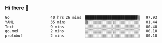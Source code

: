 ### Hi there 👋

<!--
**yeya24/yeya24** is a ✨ _special_ ✨ repository because its `README.md` (this file) appears on your GitHub profile.

Here are some ideas to get you started:

- 🔭 I’m currently working on ...
- 🌱 I’m currently learning ...
- 👯 I’m looking to collaborate on ...
- 🤔 I’m looking for help with ...
- 💬 Ask me about ...
- 📫 How to reach me: ...
- 😄 Pronouns: ...
- ⚡ Fun fact: ...
-->

<!--START_SECTION:waka-->

```txt
Go                   40 hrs 26 mins  ████████████████████████▒   97.93 %
YAML                 35 mins         ▒░░░░░░░░░░░░░░░░░░░░░░░░   01.44 %
Text                 9 mins          ░░░░░░░░░░░░░░░░░░░░░░░░░   00.40 %
go.mod               2 mins          ░░░░░░░░░░░░░░░░░░░░░░░░░   00.10 %
protobuf             2 mins          ░░░░░░░░░░░░░░░░░░░░░░░░░   00.10 %
```

<!--END_SECTION:waka-->
